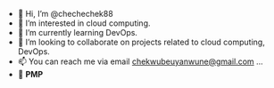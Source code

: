 - 👋 Hi, I’m @chechechek88
- 👀 I’m interested in cloud computing.
- 🌱 I’m currently learning DevOps.
- 💞️ I’m looking to collaborate on projects related to cloud computing, DevOps.
- 📫 You can reach me via email chekwubeuyanwune@gmail.com ...
- 🥇 **PMP**

<!---
chechechek88/chechechek88 is a ✨ special ✨ repository because its `README.md` (this file) appears on your GitHub profile.
You can click the Preview link to take a look at your changes.
--->
